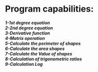 <h1>Program capabilities:</h1>

<h5>
1-1st degree equation
  <br>
2-2nd degree equation
  <br>
3-Derivative function
  <br>
4-Matrix operation
  <br>
5-Calculate the perimeter of shapes
  <br>
6-Calculate the area shapes
  <br>
7-Calculate the Value of shapes
  <br>
8-Calculation of trigonometric ratios
  <br>
9-Calculation Log
</h5>
